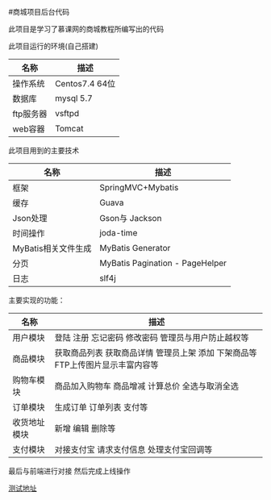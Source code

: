 #商城项目后台代码

此项目是学习了慕课网的商城教程所编写出的代码

此项目运行的环境(自己搭建)

| 名称  | 描述 |
| --------- | -------------- |
| 操作系统  | Centos7.4 64位 |
| 数据库    | mysql 5.7      |
| ftp服务器 | vsftpd         |
| web容器   | Tomcat         |



此项目用到的主要技术

| 名称  | 描述 |
| ------------------- | ------------------------------- |
| 框架                | SpringMVC+Mybatis               |
| 缓存                | Guava                           |
| Json处理            | Gson与 Jackson                  |
| 时间操作            | joda-time                       |
| MyBatis相关文件生成 | MyBatis   Generator             |
| 分页                | MyBatis Pagination - PageHelper |
| 日志                | slf4j                           |


主要实现的功能：

| 名称         | 描述                                                         |
| ------------ | ------------------------------------------------------------ |
| 用户模块     | 登陆 注册 忘记密码 修改密码 管理员与用户防止越权等           |
| 商品模块     | 获取商品列表 获取商品详情  管理员上架  添加 下架商品等  FTP上传图片显示丰富内容等 |
| 购物车模块   | 商品加入购物车 商品增减  计算总价 全选与取消全选             |
| 订单模块     | 生成订单 订单列表 支付等                                     |
| 收货地址模块 | 新增 编辑 删除等                                             |
| 支付模块     | 对接支付宝  请求支付信息 处理支付宝回调等                    |



最后与前端进行对接 然后完成上线操作



[测试地址](http://mall.monkgow.xyz)

